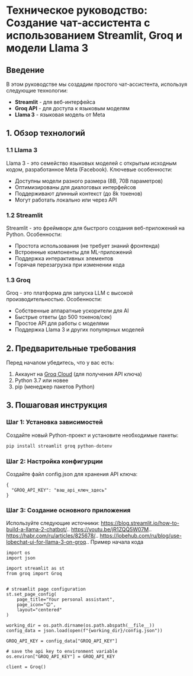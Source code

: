 # Техническое руководство: Создание чат-ассистента с использованием Streamlit, Groq и модели Llama 3

## Введение

В этом руководстве мы создадим простого чат-ассистента, используя следующие технологии:
- **Streamlit** - для веб-интерфейса
- **Groq API** - для доступа к языковым моделям
- **Llama 3** - языковая модель от Meta

## 1. Обзор технологий

### 1.1 Llama 3
Llama 3 - это семейство языковых моделей с открытым исходным кодом, разработанное Meta (Facebook). Ключевые особенности:
- Доступны модели разного размера (8B, 70B параметров)
- Оптимизированы для диалоговых интерфейсов
- Поддерживают длинный контекст (до 8k токенов)
- Могут работать локально или через API

### 1.2 Streamlit
Streamlit - это фреймворк для быстрого создания веб-приложений на Python. Особенности:
- Простота использования (не требует знаний фронтенда)
- Встроенные компоненты для ML-приложений
- Поддержка интерактивных элементов
- Горячая перезагрузка при изменении кода

### 1.3 Groq
Groq - это платформа для запуска LLM с высокой производительностью. Особенности:
- Собственные аппаратные ускорители для AI
- Быстрые ответы (до 500 токенов/сек)
- Простое API для работы с моделями
- Поддержка Llama 3 и других популярных моделей

## 2. Предварительные требования

Перед началом убедитесь, что у вас есть:
1. Аккаунт на [Groq Cloud](https://console.groq.com/) (для получения API ключа)
2. Python 3.7 или новее
3. pip (менеджер пакетов Python)

## 3. Пошаговая инструкция

### Шаг 1: Установка зависимостей

Создайте новый Python-проект и установите необходимые пакеты:

```bash
pip install streamlit groq python-dotenv
```
### Шаг 2: Настройка конфигурции 

Создайте файл config.json для хранения API ключа:
```
{
  "GROQ_API_KEY": "ваш_api_ключ_здесь"
}
```
### Шаг 3: Создание основного приложения
Используйте следующие источники:
<https://blog.streamlit.io/how-to-build-a-llama-2-chatbot/>..
<https://youtu.be/jR1ZQQ5W07M>..
<https://habr.com/ru/articles/825678/>..
<https://lobehub.com/ru/blog/use-lobechat-ui-for-llama-3-on-groq>..
Пример начала кода
```
import os
import json

import streamlit as st
from groq import Groq


# streamlit page configuration
st.set_page_config(
    page_title="Your personal assistant",
    page_icon="😊",
    layout="centered"
)

working_dir = os.path.dirname(os.path.abspath(__file__))
config_data = json.load(open(f"{working_dir}/config.json"))

GROQ_API_KEY = config_data["GROQ_API_KEY"]

# save the api key to environment variable
os.environ["GROQ_API_KEY"] = GROQ_API_KEY

client = Groq()
```
